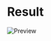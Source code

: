 # Result

![Preview](https://cdn.discordapp.com/attachments/849731129363660831/987396069782589520/unknown.png)


